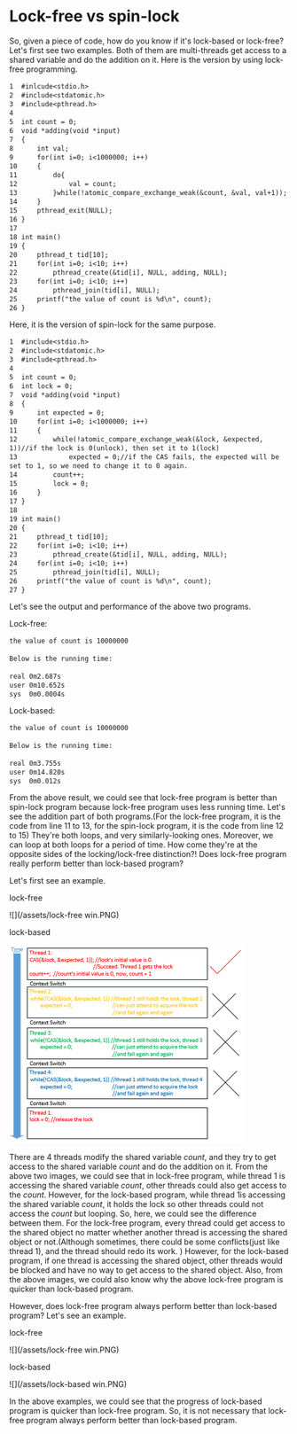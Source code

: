 # Lock-free vs spin-lock

So, given a piece of code, how do you know if it's lock-based or lock-free? Let's first see two examples. Both of them are multi-threads get access to a shared variable and do the addition on it. Here is the version by using lock-free programming.

```
1  #inlcude<stdio.h>
2  #include<stdatomic.h>
3  #include<pthread.h>
4
5  int count = 0;                     
6  void *adding(void *input)
7  {
8      int val;
9      for(int i=0; i<1000000; i++)
10     {
11         do{
12             val = count;
13         }while(!atomic_compare_exchange_weak(&count, &val, val+1));
14     }
15     pthread_exit(NULL);
16 }
17
18 int main()
19 {
20     pthread_t tid[10];
21     for(int i=0; i<10; i++)
22         pthread_create(&tid[i], NULL, adding, NULL);
23     for(int i=0; i<10; i++)
24         pthread_join(tid[i], NULL);
25     printf("the value of count is %d\n", count);
26 }
```

Here, it is the version of spin-lock for the same purpose.

```
1  #include<stdio.h>
2  #include<stdatomic.h>
3  #include<pthread.h>
4   
5  int count = 0;                     
6  int lock = 0;
7  void *adding(void *input)
8  {
9      int expected = 0;
10     for(int i=0; i<1000000; i++)
11     {
12         while(!atomic_compare_exchange_weak(&lock, &expected, 1))//if the lock is 0(unlock), then set it to 1(lock)
13             expected = 0;//if the CAS fails, the expected will be set to 1, so we need to change it to 0 again.
14         count++;
15         lock = 0;
16     }
17 }
18
19 int main()
20 {
21     pthread_t tid[10];
22     for(int i=0; i<10; i++)
23         pthread_create(&tid[i], NULL, adding, NULL);
24     for(int i=0; i<10; i++)
25         pthread_join(tid[i], NULL);
26     printf("the value of count is %d\n", count);
27 }
```

Let's see the output and performance of the above two programs.

Lock-free:

```
the value of count is 10000000

Below is the running time:

real 0m2.687s
user 0m10.652s
sys  0m0.0004s
```

Lock-based:

```
the value of count is 10000000

Below is the running time:

real 0m3.755s
user 0m14.820s
sys  0m0.012s
```

From the above result, we could see that lock-free program is better than spin-lock program because lock-free program uses less running time. Let's see the addition part of both programs.\(For the lock-free program, it is the code from line 11 to 13, for the spin-lock program, it is the code from line 12 to 15\) They're both loops, and very similarly-looking ones. Moreover, we can loop at both loops for a period of time. How come they're at the opposite sides of the locking/lock-free distinction?! Does lock-free program really perform better than lock-based program?

Let's first see an example.

   lock-free

![](/assets/lock-free win.PNG)

lock-based

![](/assets/lock-based-lose.PNG)

There are 4 threads modify the shared variable _count_, and they try to get access to the shared variable _count_ and do the addition on it. From the above two images, we could see that in lock-free program, while thread 1 is accessing the shared variable _count_, other threads could also get access to the _count_. However, for the lock-based program, while thread 1is accessing the shared variable _count_, it holds the lock so other threads could not access the _count_ but looping. So, here, we could see the difference between them. For the lock-free program, every thread could get access to the shared object no matter whether another thread is accessing the shared object or not.\(Although sometimes, there could be some conflicts\(just like thread 1\), and the thread should redo its work. \) However, for the lock-based program, if one thread is accessing the shared object, other threads would be blocked and have no way to get access to the shared object. Also, from the above images, we could also know why the above lock-free program is quicker than lock-based program.

However, does lock-free program always perform better than lock-based program? Let's see an example.

lock-free

![](/assets/lock-free win.PNG)

lock-based

![](/assets/lock-based win.PNG)

In the above examples, we could see that the progress of lock-based program is quicker than lock-free program. So, it is not necessary that lock-free program always perform better than lock-based program.

